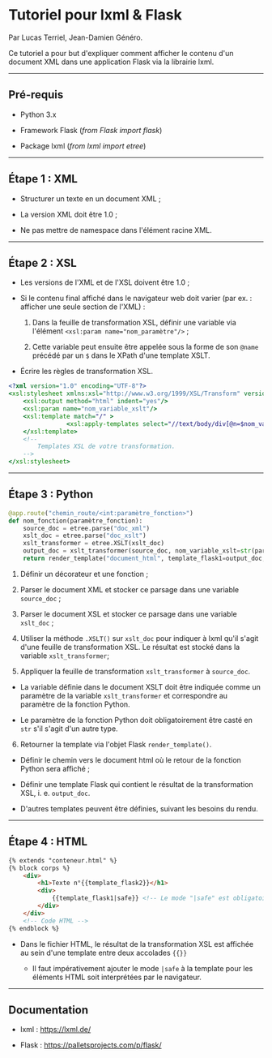 # Tutoriel pour lxml & Flask

Par Lucas Terriel, Jean-Damien Généro.

Ce tutoriel a pour but d'expliquer comment afficher le contenu d'un document XML dans une application Flask via la librairie lxml.

---

## Pré-requis

* Python 3.x

* Framework Flask (*from Flask import flask*)

* Package lxml (*from lxml import etree*)

---

## Étape 1 : XML

* Structurer un texte en un document XML ;

* La version XML doit être 1.0 ;

* Ne pas mettre de namespace dans l'élément racine XML.

---

## Étape 2 : XSL

* Les versions de l'XML et de l'XSL doivent être 1.0 ;

* Si le contenu final affiché dans le navigateur web doit varier (par ex. : afficher une seule section de l'XML) :

  1. Dans la feuille de transformation XSL, définir une variable via l'élément ```<xsl:param name="nom_paramètre"/>``` ;

  2. Cette variable peut ensuite être appelée sous la forme de son ```@name``` précédé par un ```$``` dans le XPath d'une template XSLT.

* Écrire les règles de transformation XSL.

```XSLT
<?xml version="1.0" encoding="UTF-8"?>
<xsl:stylesheet xmlns:xsl="http://www.w3.org/1999/XSL/Transform" version="1.0">
    <xsl:output method="html" indent="yes"/>
    <xsl:param name="nom_variable_xslt"/>
    <xsl:template match="/" >
                <xsl:apply-templates select="//text/body/div[@n=$nom_variable_xslt]"/>
    </xsl:template>
    <!-- 
    	Templates XSL de votre transformation.
    -->
</xsl:stylesheet>
```

---

## Étape 3 : Python

```Python
@app.route("chemin_route/<int:paramètre_fonction>")
def nom_fonction(paramètre_fonction):
	source_doc = etree.parse("doc_xml")
	xslt_doc = etree.parse("doc_xslt")
	xslt_transformer = etree.XSLT(xslt_doc)
	output_doc = xslt_transformer(source_doc, nom_variable_xslt=str(paramètre_fonction))
	return render_template("document_html", template_flask1=output_doc, template_flask2=paramètre_fonction) # Le nombre de template n'est pas limité.
```

1. Définir un décorateur et une fonction ;

2. Parser le document XML et stocker ce parsage dans une variable ```source_doc``` ;

3. Parser le document XSL et stocker ce parsage dans une variable ```xslt_doc``` ;

4. Utiliser la méthode ```.XSLT()``` sur ```xslt_doc``` pour indiquer à lxml qu'il s'agit d'une feuille de transformation XSL. Le résultat est stocké dans la variable ```xslt_transformer```;

5. Appliquer la feuille de transformation ```xslt_transformer``` à ```source_doc```.

  * La variable définie dans le document XSLT doit être indiquée comme un paramètre de la variable ```xslt_transformer``` et correspondre au paramètre de la fonction Python. 

  * Le paramètre de la fonction Python doit obligatoirement être casté en ```str``` s'il s'agit d'un autre type.

6. Retourner la template via l'objet Flask ```render_template()```.

  * Définir le chemin vers le document html où le retour de la fonction Python sera affiché ;

  * Définir une template Flask qui contient le résultat de la transformation XSL, i. e. ```output_doc```.

  * D'autres templates peuvent être définies, suivant les besoins du rendu.

---

## Étape 4 : HTML

```HTML
{% extends "conteneur.html" %}
{% block corps %}
	<div>
		<h1>Texte n°{{template_flask2}}</h1>
		<div>
			{{template_flask1|safe}} <!-- Le mode "|safe" est obligatoire -->
		</div>
	</div>
	<!-- Code HTML -->
{% endblock %}
```

* Dans le fichier HTML, le résultat de la transformation XSL est affichée au sein d'une template entre deux accolades ```{{}}```

  * Il faut impérativement ajouter le mode ```|safe``` à la template pour les éléments HTML soit interprétées par le navigateur.

---

## Documentation

* lxml : https://lxml.de/

* Flask : https://palletsprojects.com/p/flask/